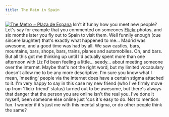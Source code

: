 ```yaml
---
title: The Rain in Spain
---
```

[![The Metro ~ Plaza de Espana](http://static.flickr.com/20/71852561_baaba7d583.jpg)](http://www.flickr.com/photos/roobottom/71852561/ "Photo Sharing") Isn't it funny how you meet new people? Let's say for example that you commented on someones [Flickr](http://www.flickr.com) photos, and six months later you fly out to Spain to visit them. Well funnily enough (cue sincere laughter) that's exactly what happened to me... Madrid was awesome, and a good time was had by all. We saw castles, bars, mountains, bars, shops, bars, trains, planes and automobiles. Oh, and bars. But all this got me thinking up until I'd actually spent more than one afternoon with Liz I'd been feeling a little... seedy... about meeting someone over the internet. Maybe that's not the right word, but my limited vocabulary doesn't allow me to be any more descriptive. I'm sure you know what I mean, 'meeting' people via the internet does have a certain stigma attached to it. I'm very happy to say in this case my new friend (who I've firmly move up from 'flickr friend' status) turned out to be awesome, but there's always that danger that the person you are online isn't the real you. I've done it myself, been someone else online just 'cos it's easy to do. Not to mention fun. I wonder if it's just me with this mental stigma, or do other people think the same?